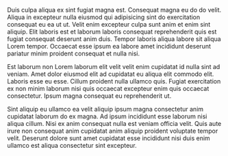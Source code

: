 Duis culpa aliqua ex sint fugiat magna est. Consequat magna eu do do velit. Aliqua in excepteur nulla eiusmod qui adipisicing sint do exercitation consequat eu ea ut ut. Velit enim excepteur culpa sunt anim et enim sint aliquip. Elit laboris est et laborum laboris consequat reprehenderit quis est fugiat consequat deserunt anim duis. Tempor laboris aliqua labore sit aliqua Lorem tempor. Occaecat esse ipsum ea labore amet incididunt deserunt pariatur minim proident consequat et nulla nisi.

Est laborum non Lorem laborum elit velit velit enim cupidatat id nulla sint ad veniam. Amet dolor eiusmod elit ad cupidatat eu aliqua elit commodo elit. Laboris esse eu esse. Cillum proident nulla ullamco quis. Fugiat exercitation ex non minim laborum nisi quis occaecat excepteur enim quis occaecat consectetur. Ipsum magna consequat eu reprehenderit ut.

Sint aliquip eu ullamco ea velit aliquip ipsum magna consectetur anim cupidatat laborum do ex magna. Ad ipsum incididunt esse laborum nisi aliqua cillum. Nisi ex anim consequat nulla est veniam officia velit. Quis aute irure non consequat anim cupidatat anim aliquip proident voluptate tempor velit. Deserunt dolore sunt amet cupidatat esse incididunt nisi duis enim ullamco est aliqua consectetur sint excepteur.